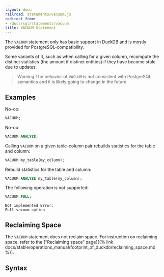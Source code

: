 ```yaml
---
layout: docu
railroad: statements/vacuum.js
redirect_from:
- /docs/sql/statements/vacuum
title: VACUUM Statement
---
```


The `VACUUM` statement only has basic support in DuckDB and is mostly provided for PostgreSQL-compatibility.

Some variants of it, such as when calling for a given column, recompute the distinct statistics (the amount if distinct entities) if they have become stale due to updates.

> Warning The behavior of `VACUUM` is not consistent with PostgreSQL semantics and it is likely going to change in the future.

## Examples

No-op:

```sql
VACUUM;
```

No-op:

```sql
VACUUM ANALYZE;
```

Calling `VACUUM` on a given table-column pair rebuilds statistics for the table and column:

```sql
VACUUM my_table(my_column);
```

Rebuild statistics for the table and column:

```sql
VACUUM ANALYZE my_table(my_column);
```

The following operation is not supported:

```sql
VACUUM FULL;
```

```console
Not implemented Error:
Full vacuum option
```

## Reclaiming Space

The `VACUUM` statement does not reclaim space.
For instruction on reclaiming space, refer to the [“Reclaiming space” page]({% link docs/stable/operations_manual/footprint_of_duckdb/reclaiming_space.md %}).

## Syntax

<div id="rrdiagram1"></div>

